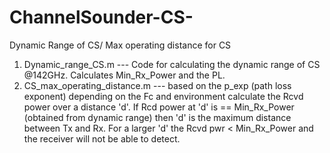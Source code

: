 # ChannelSounder-CS-
Dynamic Range of CS/ Max operating distance for CS
1. Dynamic_range_CS.m --- Code for calculating the dynamic range of CS @142GHz. Calculates Min_Rx_Power and the PL.
2. CS_max_operating_distance.m --- based on the p_exp (path loss exponent) depending on the Fc and environment calculate the Rcvd power over a distance 'd'. If Rcd power at 'd' is == Min_Rx_Power (obtained from dynamic range) then 'd' is the maximum distance between Tx and Rx. For a larger 'd' the Rcvd pwr < Min_Rx_Power and the receiver will not be able to detect.
